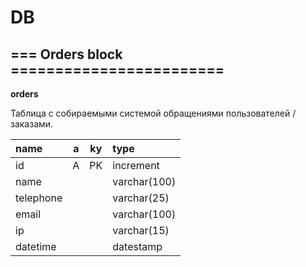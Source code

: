 # DB


## === Orders block ========================

**orders**

Таблица с собираемыми системой обращениями пользователей / заказами.

| name      | a | ky | type         |
|:----------|:-:|:--:|:-------------|
| id        | A | PK | increment    |
| name      |   |    | varchar(100) |
| telephone |   |    | varchar(25)  |
| email     |   |    | varchar(100) |
| ip        |   |    | varchar(15)  |
| datetime  |   |    | datestamp    |
